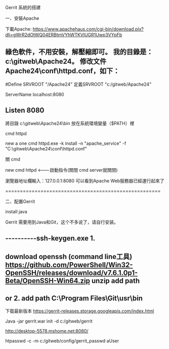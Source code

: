 Gerrit 系統的搭建

一、安裝Apache

下載Apache:
https://www.apachehaus.com/cgi-bin/download.plx?dli=gWrR2dOtWQ04ERBtmVYhWTKVlUGR1Uwp3VYpFb

綠色軟件，不用安裝，解壓縮即可。
我的目錄是：c:\gitweb\Apache24。
修改文件Apache24\conf\httpd.conf，如下：
------------------
#Define SRVROOT "/Apache24"
定義SRVROOT "c:/gitweb/Apache24"

ServerName localhost:8080

Listen 8080
-------------------


將目錄 c:\gitweb\Apache24\bin 放在系統環境變量（$PATH）裡

cmd
httpd

new a one cmd
httpd.exe -k install -n "apache_service" -f "C:\gitweb\Apache24\conf\httpd.conf"

關 cmd

new cmd
httpd <---啟動指令(關閉 cmd server就關閉)

瀏覽器地址欄輸入：127.0.0.1:8080 可以看到Apache Web服務器已經運行起來了

=====================================================

二、配置Gerrit

install java

Gerrit 需要用到Java和Git，这个不多说了，请自行安装。

----------ssh-keygen.exe
1.
---------------
download openssh (command line工具)
https://github.com/PowerShell/Win32-OpenSSH/releases/download/v7.6.1.0p1-Beta/OpenSSH-Win64.zip
unzip
add path
-----------
or 2.
add path
C:\Program Files\Git\usr\bin
--------------
下载最新版本 https://gerrit-releases.storage.googleapis.com/index.html 


Java -jar gerrit.war init -d  c:/gitweb/gerrit




http://desktop-5578.mshome.net:8080/


htpasswd -c -m c:/gitweb/config/gerrit_passwd aUser


